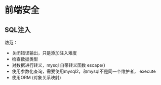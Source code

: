 # 前端安全

## SQL注入

防范：

- 关闭错误输出，只是添加注入难度
- 检查数据类型
- 对数据进行转义，mysql 自带转义函数 escape()
- 使用参数化查询，需要使用mysql2，和mysql不是同一个维护者， execute
- 使用ORM (对象关系映射)
